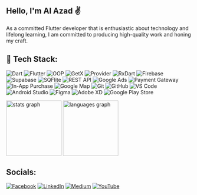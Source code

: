 
## Hello, I'm Al Azad ✌️
As a committed Flutter developer that is enthusiastic about technology and lifelong learning, I am committed to producing high-quality work and honing my craft.

## 🚀 Tech Stack:

![Dart](https://img.shields.io/badge/Dart-%230175C2.svg?style=for-the-badge&logo=dart&logoColor=white) 
![Flutter](https://img.shields.io/badge/Flutter-%2302569B.svg?style=for-the-badge&logo=Flutter&logoColor=white) 
![OOP](https://img.shields.io/badge/OOP-%230A74DA.svg?style=for-the-badge&logo=codeforces&logoColor=white) 
![GetX](https://img.shields.io/badge/GetX-%23FFC107.svg?style=for-the-badge&logo=getx&logoColor=black) 
![Provider](https://img.shields.io/badge/Provider-%234CAF50.svg?style=for-the-badge&logo=flutter&logoColor=white) 
![RxDart](https://img.shields.io/badge/RxDart-%236DB33F.svg?style=for-the-badge&logo=reactivex&logoColor=white)
![Firebase](https://img.shields.io/badge/Firebase-%23FFCA28.svg?style=for-the-badge&logo=firebase&logoColor=black)
![Supabase](https://img.shields.io/badge/Supabase-3ECF8E?style=for-the-badge&logo=supabase&logoColor=white)
![SQFlite](https://img.shields.io/badge/SQFlite-%23039BE5.svg?style=for-the-badge&logo=sqlite&logoColor=white)
![REST API](https://img.shields.io/badge/REST%20API-008080.svg?style=for-the-badge&logo=api&logoColor=white)
![Google Ads](https://img.shields.io/badge/Google%20Ads-4285F4?style=for-the-badge&logo=googleads&logoColor=white)
![Payment Gateway](https://img.shields.io/badge/Payment%20Gateway-ff5722.svg?style=for-the-badge&logo=stripe&logoColor=white)
![In-App Purchase](https://img.shields.io/badge/In%20App%20Purchase-%23F24E1E.svg?style=for-the-badge&logo=google-play&logoColor=white)
![Google Map](https://img.shields.io/badge/Google%20Map-4285F4?style=for-the-badge&logo=google-maps&logoColor=white)
![Git](https://img.shields.io/badge/Git-%23F05033.svg?style=for-the-badge&logo=git&logoColor=white)
![GitHub](https://img.shields.io/badge/GitHub-%23121011.svg?style=for-the-badge&logo=github&logoColor=white)
![VS Code](https://img.shields.io/badge/VS%20Code-%23007ACC.svg?style=for-the-badge&logo=visualstudiocode&logoColor=white)
![Android Studio](https://img.shields.io/badge/Android%20Studio-3DDC84.svg?style=for-the-badge&logo=android-studio&logoColor=white)
![Figma](https://img.shields.io/badge/Figma-%23F24E1E.svg?style=for-the-badge&logo=figma&logoColor=white)
![Adobe XD](https://img.shields.io/badge/Adobe%20XD-%23FF26BE.svg?style=for-the-badge&logo=adobexd&logoColor=white)
![Google Play Store](https://img.shields.io/badge/Play%20Store-34A853?style=for-the-badge&logo=google-play&logoColor=white)
 




<div align="left">
  <img src="https://github-readme-stats.vercel.app/api?username=alazad214&hide_title=false&hide_rank=false&show_icons=true&include_all_commits=true&count_private=true&disable_animations=false&theme=dracula&locale=en&hide_border=false" height="150" alt="stats graph"  />
  <img src="https://github-readme-stats.vercel.app/api/top-langs?username=alazad214&locale=en&hide_title=false&layout=compact&card_width=320&langs_count=5&theme=dracula&hide_border=false" height="150" alt="languages graph"  />
</div>

##  Socials:
[![Facebook](https://img.shields.io/badge/Facebook-%231877F2.svg?logo=Facebook&logoColor=white)](https://www.facebook.com/alazad214/) [![LinkedIn](https://img.shields.io/badge/LinkedIn-%230077B5.svg?logo=linkedin&logoColor=white)](https://www.linkedin.com/in/alazad214/) [![Medium](https://img.shields.io/badge/Medium-12100E?logo=medium&logoColor=white)](https://medium.com/@https://medium.com/@alazad214) [![YouTube](https://img.shields.io/badge/YouTube-%23FF0000.svg?logo=YouTube&logoColor=white)](https://youtube.com/@https://www.youtube.com/@alazad214) 


